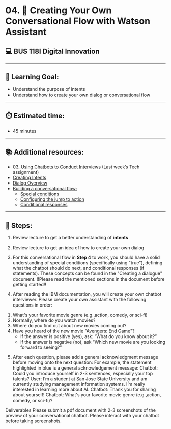 # 04. 🧭 Creating Your Own Conversational Flow with Watson Assistant
## 💻 BUS 118I Digital Innovation

---

## 🎯 Learning Goal: 
- Understand the purpose of intents
- Understand how to create your own dialog or conversational flow

---

## ⏱️ Estimated time: 
- 45 minutes

---

## 📚 Additional resources:

- [03. Using Chatbots to Conduct Interviews](https://docs.google.com/document/d/1-b-n7r9vf1DmEZ9_AuSV2Y3QRRlZKSRwe-RaMKN36ro/edit?usp=sharing) (Last week’s Tech assignment)
- [Creating Intents](https://cloud.ibm.com/docs/watson-assistant?topic=watson-assistant-intents)
- [Dialog Overview](https://cloud.ibm.com/docs/watson-assistant?topic=watson-assistant-dialog-build)
- [Building a conversational flow:](https://cloud.ibm.com/docs/watson-assistant?topic=watson-assistant-dialog-overview)
    - [Special conditions](https://cloud.ibm.com/docs/watson-assistant?topic=watson-assistant-dialog-overview#dialog-overview-special-conditions)
    - [Configuring the jump to action](https://cloud.ibm.com/docs/watson-assistant?topic=watson-assistant-dialog-overview#dialog-overview-jump-to-config)
    - [Conditional responses](https://cloud.ibm.com/docs/watson-assistant?topic=watson-assistant-dialog-overview#dialog-overview-multiple)

---

## 🔽 Steps:

1. Review lecture to get a better understanding of **intents**

2. Review lecture to get an idea of how to create your own dialog

3. For this conversational flow in **Step 4** to work, you should have a solid understanding of special conditions (specifically using "true"), defining what the chatbot should do next, and conditional responses (if statements). These concepts can be found in the "Creating a dialogue" document. !!Please read the mentioned sections in the document before getting started!!

4. After reading the IBM documentation, you will create your own chatbot interviewer. Please create your own assistant with the following questions in order:
1) What's your favorite movie genre (e.g.,action, comedy, or sci-fi)
2) Normally, where do you watch movies?
3) Where do you find out about new movies coming out?
4) Have you heard of the new movie "Avengers: End Game"?
   - If the answer is positive (yes), ask: “What do you know about it?”
   - If the answer is negative (no), ask “Which new movie are you looking forward to seeing?”
  
   
5. After each question, please add a general acknowledgment message before moving onto the next question:
For example, the statement highlighted in blue is a general acknowledgement message: 
Chatbot: Could you introduce yourself in 2-3 sentences, especially your top talents?
User: I’m a student at San Jose State University and am currently studying management information systems. I’m really interested in learning more about AI.
Chatbot: Thank you for sharing about yourself!
Chatbot: What's your favorite movie genre (e.g.,action, comedy, or sci-fi)?

Deliverables
Please submit a pdf document with
2-3 screenshots of the preview of your conversational chatbot. Please interact with your chatbot before taking screenshots. 

